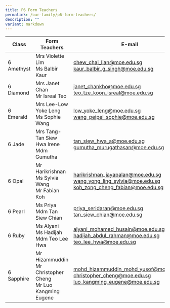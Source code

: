 ```yaml
---
title: P6 Form Teachers
permalink: /our-family/p6-form-teachers/
description: ""
variant: markdown
---
```

| Class | Form Teachers | E-mail |
| -------- | -------- | -------- |
6 Amethyst | Mrs Violette Lim<br>Ms Balbir Kaur | chew_chai_lian@moe.edu.sg<br>kaur_balbir_g_singh@moe.edu.sg
6 Diamond | Mrs Janet Chan<br>Mr Isreal Teo | janet_chankho@moe.edu.sg<br>teo_tze_koon_isreal@moe.edu.sg
6 Emerald | Mrs Lee-Low Yoke Leng<br>Ms Sophie Wang | low_yoke_leng@moe.edu.sg<br>wang_peipei_sophie@moe.edu.sg
6 Jade | Mrs Tang-Tan Siew Hwa Irene<br>Mdm Gumutha | tan_siew_hwa_a@moe.edu.sg<br>gumutha_murugathasan@moe.edu.sg
6 Opal | Mr Harikrishnan<br>Ms Sylvia Wang<br>Mr Fabian Koh | harikrishnan_jayapalan@moe.edu.sg<br>wang_yong_ling_sylvia@moe.edu.sg<br>koh_zong_cheng_fabian@moe.edu.sg
6 Pearl | Ms Priya<br>Mdm Tan Siew Chian | priya_seridaran@moe.edu.sg<br>tan_siew_chian@moe.edu.sg
6 Ruby | Ms Alyani<br>Ms Hadijah<br>Mdm Teo Lee Hwa | alyani_mohamed_husain@moe.edu.sg<br>hadijah_abdul_rahman@moe.edu.sg<br>teo_lee_hwa@moe.edu.sg
6 Sapphire | Mr Hizammuddin<br>Mr Christopher Cheng<br>Mr Luo Kangming Eugene | mohd_hizammuddin_mohd_yusof@moe.edu.sg<br>christopher_cheng@moe.edu.sg<br>luo_kangming_eugene@moe.edu.sg